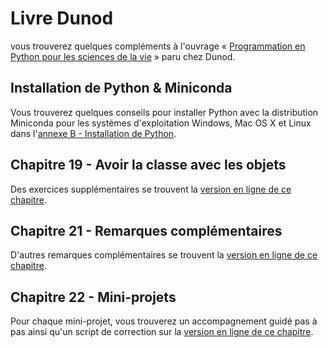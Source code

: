 # Livre Dunod

vous trouverez quelques compléments à l'ouvrage « [Programmation en Python pour les sciences de la vie](https://www.dunod.com/sciences-techniques/programmation-en-python-pour-sciences-vie) » paru chez Dunod.


## Installation de Python & Miniconda

Vous trouverez quelques conseils pour installer Python avec la distribution Miniconda pour les systèmes d'exploitation Windows, Mac OS X et Linux dans l'[annexe B - Installation de Python](https://python.sdv.univ-paris-diderot.fr/annexe_install_python/).


## Chapitre 19 - Avoir la classe avec les objets

Des exercices supplémentaires se trouvent la [version en ligne de ce chapitre](https://python.sdv.univ-paris-diderot.fr/19_avoir_la_classe_avec_les_objets/).


## Chapitre 21 - Remarques complémentaires 

D'autres remarques complémentaires se trouvent la [version en ligne de ce chapitre](https://python.sdv.univ-paris-diderot.fr/21_remarques_complementaires/).


## Chapitre 22 - Mini-projets

Pour chaque mini-projet, vous trouverez un accompagnement guidé pas à pas ainsi qu'un script de correction sur la [version en ligne de ce chapitre](https://python.sdv.univ-paris-diderot.fr/22_mini_projets/).

